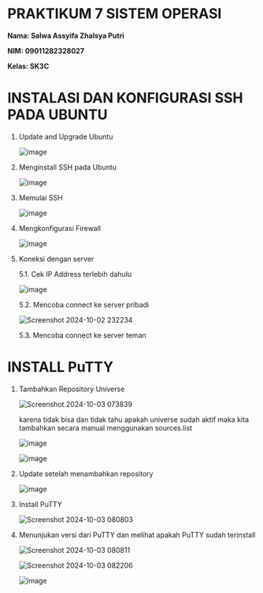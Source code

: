 # PRAKTIKUM 7 SISTEM OPERASI

**Nama: Salwa Assyifa Zhalsya Putri**

**NIM: 09011282328027**

**Kelas: SK3C**

# INSTALASI DAN KONFIGURASI SSH PADA UBUNTU

1. Update and Upgrade Ubuntu

   ![image](https://github.com/user-attachments/assets/42d7b5b5-2fb7-45e2-813f-0e62b75cc07d)

2. Menginstall SSH pada Ubuntu

   ![image](https://github.com/user-attachments/assets/e5a04a9d-9251-47ee-8d1c-778199ae7b47)

3. Memulai SSH

   ![image](https://github.com/user-attachments/assets/1039cb04-44d4-42c2-a81a-b716f721366f)

4. Mengkonfigurasi Firewall

   ![image](https://github.com/user-attachments/assets/bbc46355-41d3-4826-ae2c-5b7d00dae4d7)

5. Koneksi dengan server

   5.1. Cek IP Address terlebih dahulu

   ![image](https://github.com/user-attachments/assets/ebe7844f-f035-4fe8-9b07-dbc02402db06)

   5.2. Mencoba connect ke server pribadi

   ![Screenshot 2024-10-02 232234](https://github.com/user-attachments/assets/5efafb2d-e30f-4ad8-8b5b-0623c5fb0376)

   5.3. Mencoba connect ke server teman

# INSTALL PuTTY

1. Tambahkan Repository Universe

   ![Screenshot 2024-10-03 073839](https://github.com/user-attachments/assets/746cc3c3-27c4-4887-9e23-f2740770db87)
   
   karena tidak bisa dan tidak tahu apakah universe sudah aktif maka kita tambahkan secara manual menggunakan sources.list

   ![image](https://github.com/user-attachments/assets/8ccc46d1-7393-469f-89d8-e21ff6957d0f)

   ![image](https://github.com/user-attachments/assets/a9d89be6-c0f6-4848-961d-7339bf064269)

2. Update setelah menambahkan repository

   ![image](https://github.com/user-attachments/assets/daded646-b36d-4adb-a647-41c15e6acb6a)

3. Install PuTTY

   ![Screenshot 2024-10-03 080803](https://github.com/user-attachments/assets/ab818bbb-98fb-421a-aecf-827fb15417e3)

4. Menunjukan versi dari PuTTY dan melihat apakah PuTTY sudah terinstall

   ![Screenshot 2024-10-03 080811](https://github.com/user-attachments/assets/a45a595b-31e7-45ae-ab2a-edfd2641c2fd)

   ![Screenshot 2024-10-03 082206](https://github.com/user-attachments/assets/8556368d-1338-4379-b0a2-da916a6c4aca)

   ![image](https://github.com/user-attachments/assets/7c788266-7f07-4ed4-89e9-8da50f2c5b36)




   
